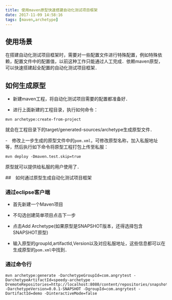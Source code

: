 ```yaml
---
title: 使用maven原型快速搭建自动化测试项目框架
date: 2017-11-09 14:58:16
tags: [maven,archetype]
---
```


## 使用场景

在搭建自动化测试项目框架时，需要对一些配置文件进行特殊配置，例如特殊依赖，配置文件中的配置值，以前这种工作只能通过人工完成．依赖maven原型，可以快速搭建起全配置的自动化测试项目框架．

## 如何生成原型

- 新建maven工程，将自动化测试项目需要的配置都准备好．

- 进行上面新建的工程目录，执行如何命令：

```shell
mvn archetype:create-from-project
```

<!-- more -->
就会在工程目录下的target/generated-sources/archetype生成原型文件．

-　修改上一步生成的原型文件中的`pom.xml`，可修改原型名称，加入私服地址等，然后执行如下命令将原型工程打包上传至私服：

```shell
mvn deploy -Dmaven.test.skip=true
```

原型就可以提供给私服的用户使用了．

##　如何通过原型生成自动化测试项目框架

### 通过eclipse客户端

- 首先新建一个Maven项目

- 不勾选创建简单项目点击下一步

- 点击Add Archetype(如果原型是SNAPSHOT版本，还得选择包含SNAPSHOT原型)

- 输入原型的groupId,artifactId,Version以及对应私服地址，这些信息都可以在生成原型的`pom.xml`中找到．

### 通过命令行

```shell
mvn archetype:generate -DarchetypeGroupId=com.angrytest -DarchetypeArtifactId=speedy-archetype -DremoteRepositories=http://localhost:8080/content/repositories/snapshots/ -DarchetypeVersion=0.0.1-SNAPSHOT -DgroupId=com.angrytest -DartifactId=demo -DinteractiveMode=false
```